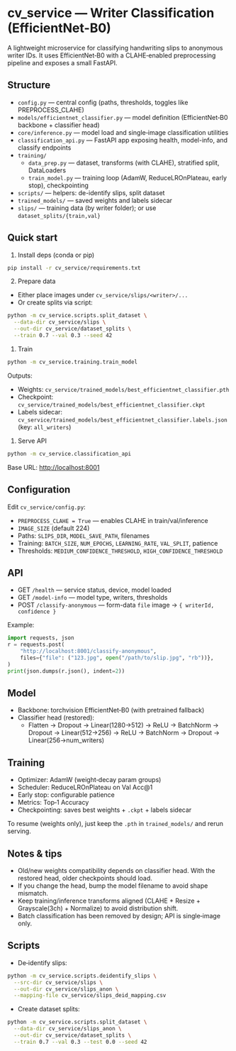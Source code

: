 # cv_service — Writer Classification (EfficientNet-B0)

A lightweight microservice for classifying handwriting slips to anonymous writer IDs. It uses EfficientNet‑B0 with a CLAHE‑enabled preprocessing pipeline and exposes a small FastAPI.

## Structure

- `config.py` — central config (paths, thresholds, toggles like PREPROCESS_CLAHE)
- `models/efficientnet_classifier.py` — model definition (EfficientNet‑B0 backbone + classifier head)
- `core/inference.py` — model load and single‑image classification utilities
- `classification_api.py` — FastAPI app exposing health, model-info, and classify endpoints
- `training/`
  - `data_prep.py` — dataset, transforms (with CLAHE), stratified split, DataLoaders
  - `train_model.py` — training loop (AdamW, ReduceLROnPlateau, early stop), checkpointing
- `scripts/` — helpers: de-identify slips, split dataset
- `trained_models/` — saved weights and labels sidecar
- `slips/` — training data (by writer folder); or use `dataset_splits/{train,val}`

## Quick start

1. Install deps (conda or pip)

```bash
pip install -r cv_service/requirements.txt
```

2. Prepare data

- Either place images under `cv_service/slips/<writer>/...`
- Or create splits via script:

```bash
python -m cv_service.scripts.split_dataset \
  --data-dir cv_service/slips \
  --out-dir cv_service/dataset_splits \
  --train 0.7 --val 0.3 --seed 42
```

1. Train

```bash
python -m cv_service.training.train_model
```

Outputs:

- Weights: `cv_service/trained_models/best_efficientnet_classifier.pth`
- Checkpoint: `cv_service/trained_models/best_efficientnet_classifier.ckpt`
- Labels sidecar: `cv_service/trained_models/best_efficientnet_classifier.labels.json` (key: `all_writers`)

1. Serve API

```bash
python -m cv_service.classification_api
```

Base URL: <http://localhost:8001>

## Configuration

Edit `cv_service/config.py`:

- `PREPROCESS_CLAHE = True` — enables CLAHE in train/val/inference
- `IMAGE_SIZE` (default 224)
- Paths: `SLIPS_DIR`, `MODEL_SAVE_PATH`, filenames
- Training: `BATCH_SIZE`, `NUM_EPOCHS`, `LEARNING_RATE`, `VAL_SPLIT`, patience
- Thresholds: `MEDIUM_CONFIDENCE_THRESHOLD`, `HIGH_CONFIDENCE_THRESHOLD`

## API

- GET `/health` — service status, device, model loaded
- GET `/model-info` — model type, writers, thresholds
- POST `/classify-anonymous` — form-data `file` image → `{ writerId, confidence }`

Example:

```python
import requests, json
r = requests.post(
    "http://localhost:8001/classify-anonymous",
    files={"file": ("123.jpg", open("/path/to/slip.jpg", "rb"))},
)
print(json.dumps(r.json(), indent=2))
```

## Model

- Backbone: torchvision EfficientNet‑B0 (with pretrained fallback)
- Classifier head (restored):
  - Flatten → Dropout → Linear(1280→512) → ReLU → BatchNorm → Dropout → Linear(512→256) → ReLU → BatchNorm → Dropout → Linear(256→num_writers)

## Training

- Optimizer: AdamW (weight‑decay param groups)
- Scheduler: ReduceLROnPlateau on Val Acc@1
- Early stop: configurable patience
- Metrics: Top‑1 Accuracy
- Checkpointing: saves best weights + `.ckpt` + labels sidecar

To resume (weights only), just keep the `.pth` in `trained_models/` and rerun serving.

## Notes & tips

- Old/new weights compatibility depends on classifier head. With the restored head, older checkpoints should load.
- If you change the head, bump the model filename to avoid shape mismatch.
- Keep training/inference transforms aligned (CLAHE + Resize + Grayscale(3ch) + Normalize) to avoid distribution shift.
- Batch classification has been removed by design; API is single‑image only.

## Scripts

- De‑identify slips:

```bash
python -m cv_service.scripts.deidentify_slips \
  --src-dir cv_service/slips \
  --out-dir cv_service/slips_anon \
  --mapping-file cv_service/slips_deid_mapping.csv
```

- Create dataset splits:

```bash
python -m cv_service.scripts.split_dataset \
  --data-dir cv_service/slips_anon \
  --out-dir cv_service/dataset_splits \
  --train 0.7 --val 0.3 --test 0.0 --seed 42
```

